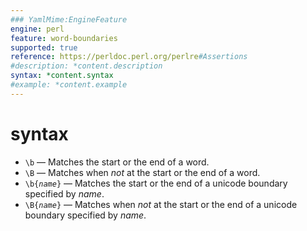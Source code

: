 ```yaml
---
### YamlMime:EngineFeature
engine: perl
feature: word-boundaries
supported: true
reference: https://perldoc.perl.org/perlre#Assertions
#description: *content.description
syntax: *content.syntax
#example: *content.example
---
```

# syntax
- `\b` &mdash; Matches the start or the end of a word.
- `\B` &mdash; Matches when *not* at the start or the end of a word.
- <code>\b{<em>name</em>}</code> &mdash; Matches the start or the end of a unicode boundary specified by *name*.
- <code>\B{<em>name</em>}</code> &mdash; Matches when *not* at the start or the end of a unicode boundary specified by *name*.